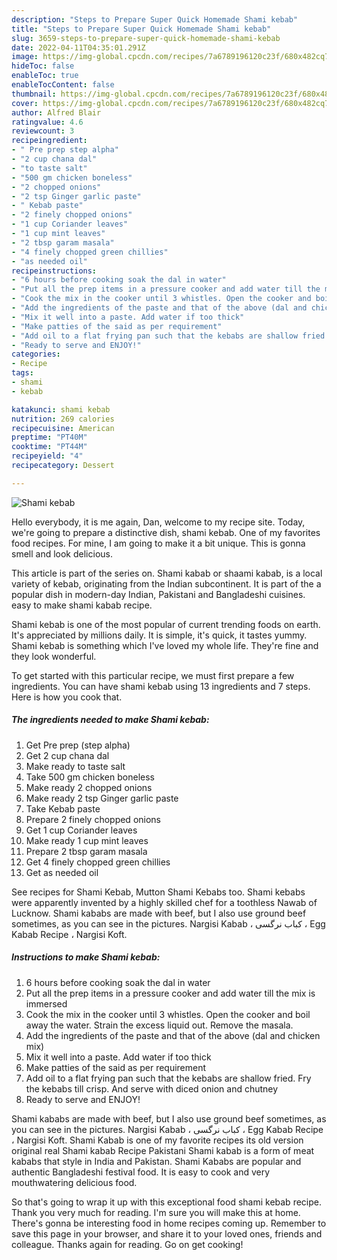 ```yaml
---
description: "Steps to Prepare Super Quick Homemade Shami kebab"
title: "Steps to Prepare Super Quick Homemade Shami kebab"
slug: 3659-steps-to-prepare-super-quick-homemade-shami-kebab
date: 2022-04-11T04:35:01.291Z
image: https://img-global.cpcdn.com/recipes/7a6789196120c23f/680x482cq70/shami-kebab-recipe-main-photo.jpg
hideToc: false
enableToc: true
enableTocContent: false
thumbnail: https://img-global.cpcdn.com/recipes/7a6789196120c23f/680x482cq70/shami-kebab-recipe-main-photo.jpg
cover: https://img-global.cpcdn.com/recipes/7a6789196120c23f/680x482cq70/shami-kebab-recipe-main-photo.jpg
author: Alfred Blair
ratingvalue: 4.6
reviewcount: 3
recipeingredient:
- " Pre prep step alpha"
- "2 cup chana dal"
- "to taste salt"
- "500 gm chicken boneless"
- "2 chopped onions"
- "2 tsp Ginger garlic paste"
- " Kebab paste"
- "2 finely chopped onions"
- "1 cup Coriander leaves"
- "1 cup mint leaves"
- "2 tbsp garam masala"
- "4 finely chopped green chillies"
- "as needed oil"
recipeinstructions:
- "6 hours before cooking soak the dal in water"
- "Put all the prep items in a pressure cooker and add water till the mix is immersed"
- "Cook the mix in the cooker until 3 whistles. Open the cooker and boil away the water. Strain the excess liquid out. Remove the masala."
- "Add the ingredients of the paste and that of the above (dal and chicken mix)"
- "Mix it well into a paste. Add water if too thick"
- "Make patties of the said as per requirement"
- "Add oil to a flat frying pan such that the kebabs are shallow fried. Fry the kebabs till crisp. And serve with diced onion and chutney"
- "Ready to serve and ENJOY!"
categories:
- Recipe
tags:
- shami
- kebab

katakunci: shami kebab 
nutrition: 269 calories
recipecuisine: American
preptime: "PT40M"
cooktime: "PT44M"
recipeyield: "4"
recipecategory: Dessert

---
```



![Shami kebab](https://img-global.cpcdn.com/recipes/7a6789196120c23f/680x482cq70/shami-kebab-recipe-main-photo.jpg)

Hello everybody, it is me again, Dan, welcome to my recipe site. Today, we're going to prepare a distinctive dish, shami kebab. One of my favorites food recipes. For mine, I am going to make it a bit unique. This is gonna smell and look delicious.

This article is part of the series on. Shami kabab or shaami kabab, is a local variety of kebab, originating from the Indian subcontinent. It is part of the a popular dish in modern-day Indian, Pakistani and Bangladeshi cuisines. easy to make shami kabab recipe.

Shami kebab is one of the most popular of current trending foods on earth. It's appreciated by millions daily. It is simple, it's quick, it tastes yummy. Shami kebab is something which I've loved my whole life. They're fine and they look wonderful.


To get started with this particular recipe, we must first prepare a few ingredients. You can have shami kebab using 13 ingredients and 7 steps. Here is how you cook that.

<!--inarticleads1-->

##### The ingredients needed to make Shami kebab:

1. Get  Pre prep (step alpha)
1. Get 2 cup chana dal
1. Make ready to taste salt
1. Take 500 gm chicken boneless
1. Make ready 2 chopped onions
1. Make ready 2 tsp Ginger garlic paste
1. Take  Kebab paste
1. Prepare 2 finely chopped onions
1. Get 1 cup Coriander leaves
1. Make ready 1 cup mint leaves
1. Prepare 2 tbsp garam masala
1. Get 4 finely chopped green chillies
1. Get as needed oil


See recipes for Shami Kebab, Mutton Shami Kebabs too. Shami kebabs were apparently invented by a highly skilled chef for a toothless Nawab of Lucknow. Shami kababs are made with beef, but I also use ground beef sometimes, as you can see in the pictures. Nargisi Kabab ، کباب نرگسی ، Egg Kabab Recipe ، Nargisi Koft. 

<!--inarticleads2-->

##### Instructions to make Shami kebab:

1. 6 hours before cooking soak the dal in water
1. Put all the prep items in a pressure cooker and add water till the mix is immersed
1. Cook the mix in the cooker until 3 whistles. Open the cooker and boil away the water. Strain the excess liquid out. Remove the masala.
1. Add the ingredients of the paste and that of the above (dal and chicken mix)
1. Mix it well into a paste. Add water if too thick
1. Make patties of the said as per requirement
1. Add oil to a flat frying pan such that the kebabs are shallow fried. Fry the kebabs till crisp. And serve with diced onion and chutney
1. Ready to serve and ENJOY!

Shami kababs are made with beef, but I also use ground beef sometimes, as you can see in the pictures. Nargisi Kabab ، کباب نرگسی ، Egg Kabab Recipe ، Nargisi Koft. Shami Kabab is one of my favorite recipes its old version original real Shami kabab Recipe Pakistani Shami kabab is a form of meat kababs that style in India and Pakistan. Shami Kababs are popular and authentic Bangladeshi festival food. It is easy to cook and very mouthwatering delicious food. 

So that's going to wrap it up with this exceptional food shami kebab recipe. Thank you very much for reading. I'm sure you will make this at home. There's gonna be interesting food in home recipes coming up. Remember to save this page in your browser, and share it to your loved ones, friends and colleague. Thanks again for reading. Go on get cooking!
